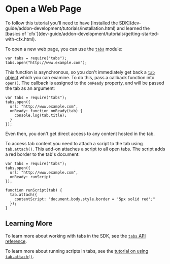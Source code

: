 <!-- This Source Code Form is subject to the terms of the Mozilla Public
   - License, v. 2.0. If a copy of the MPL was not distributed with this
   - file, You can obtain one at http://mozilla.org/MPL/2.0/. -->

# Open a Web Page #

<span class="aside">
To follow this tutorial you'll need to have
[installed the SDK](dev-guide/addon-development/tutorials/installation.html)
and learned the
[basics of `cfx`](dev-guide/addon-development/tutorials/getting-started-with-cfx.html).
</span>

To open a new web page, you can use the
[`tabs`](packages/addon-kit/docs/tabs.html) module:

    var tabs = require("tabs");
    tabs.open("http://www.example.com");

This function is asynchronous, so you don't immediately get back a
[`tab` object](packages/addon-kit/docs/tabs.html#Tab) which you can examine.
To do this, pass a callback function into `open()`. The callback is assigned
to the `onReady` property, and will be passed the tab as an argument:

    var tabs = require("tabs");
    tabs.open({
      url: "http://www.example.com",
      onReady: function onReady(tab) {
        console.log(tab.title);
      }
    });

Even then, you don't get direct access to any content hosted in the tab.

To access tab content you need to attach a script to the tab
using `tab.attach()`. This add-on attaches a script to all open
tabs. The script adds a red border to the tab's document:

    var tabs = require("tabs");
    tabs.open({
      url: "http://www.example.com",
      onReady: runScript
    });

    function runScript(tab) {
      tab.attach({
        contentScript: "document.body.style.border = '5px solid red';"
      });
    }

## Learning More ##

To learn more about working with tabs in the SDK, see the
[`tabs` API reference](packages/addon-kit/docs/tabs.html).

To learn more about running scripts in tabs, see the
[tutorial on using `tab.attach()`](dev-guide/addon-development/tutorials/modifying-web-pages-tab.html).
